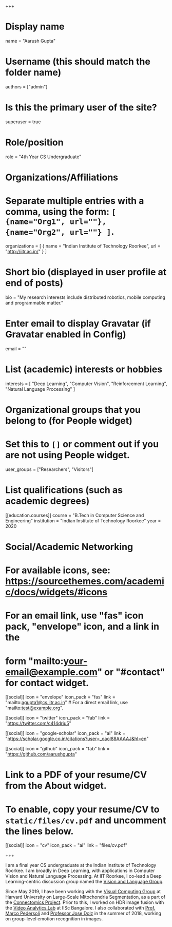 +++
# Display name
name = "Aarush Gupta"

# Username (this should match the folder name)
authors = ["admin"]

# Is this the primary user of the site?
superuser = true

# Role/position
role = "4th Year CS Undergraduate"

# Organizations/Affiliations
#   Separate multiple entries with a comma, using the form: `[ {name="Org1", url=""}, {name="Org2", url=""} ]`.
organizations = [ { name = "Indian Institute of Technology Roorkee", url = "http://iitr.ac.in/" } ]

# Short bio (displayed in user profile at end of posts)
bio = "My research interests include distributed robotics, mobile computing and programmable matter."

# Enter email to display Gravatar (if Gravatar enabled in Config)
email = ""

# List (academic) interests or hobbies
interests = [
  "Deep Learning",
  "Computer Vision",
  "Reinforcement Learning",
  "Natural Language Processing"
]

# Organizational groups that you belong to (for People widget)
#   Set this to `[]` or comment out if you are not using People widget.
user_groups = ["Researchers", "Visitors"]

# List qualifications (such as academic degrees)
[[education.courses]]
  course = "B.Tech in Computer Science and Engineering"
  institution = "Indian Institute of Technology Roorkee"
  year = 2020

# Social/Academic Networking
# For available icons, see: https://sourcethemes.com/academic/docs/widgets/#icons
#   For an email link, use "fas" icon pack, "envelope" icon, and a link in the
#   form "mailto:your-email@example.com" or "#contact" for contact widget.

[[social]]
  icon = "envelope"
  icon_pack = "fas"
  link = "mailto:agupta1@cs.iitr.ac.in"  # For a direct email link, use "mailto:test@example.org".

[[social]]
  icon = "twitter"
  icon_pack = "fab"
  link = "https://twitter.com/c414driu5"

[[social]]
  icon = "google-scholar"
  icon_pack = "ai"
  link = "https://scholar.google.co.in/citations?user=_oaol88AAAAJ&hl=en"

[[social]]
  icon = "github"
  icon_pack = "fab"
  link = "https://github.com/aarushgupta"

# Link to a PDF of your resume/CV from the About widget.
# To enable, copy your resume/CV to `static/files/cv.pdf` and uncomment the lines below.
[[social]]
  icon = "cv"
  icon_pack = "ai"
  link = "files/cv.pdf"

+++

I am a final year CS undergraduate at the Indian Institute of Technology Roorkee. I am broadly in Deep Learning, with applications in Computer Vision and Natural Language Processing. At IIT Roorkee, I co-lead a Deep Learning-centric discussion group named the [Vision and Language Group](https://vlgiitr.github.io).

Since May 2019, I have been working with the [Visual Computing Group](http://vcg.seas.harvard.edu/) at Harvard University on Large-Scale Mitochondria Segmentation, as a part of the [Connectomics Project](https://vcg.seas.harvard.edu/projects). Prior to this, I worked on HDR image fusion with the [Video Analytics Lab](http://val.serc.iisc.ernet.in/) at IISc Bangalore. I also collaborated with [Prof. Marco Pedersoli](http://profs.etsmtl.ca/mpedersoli/) and [Professor Jose Dolz](https://josedolz.github.io/) in the summer of 2018, working on group-level emotion recognition in images.